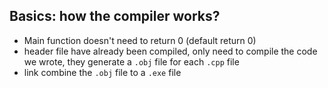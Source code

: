 ## Basics: how the compiler works?
- Main function doesn't need to return 0 (default return 0)
- header file have already been compiled, only need to compile the code we wrote, they generate a `.obj` file for each `.cpp` file
- link combine the `.obj` file to a `.exe` file